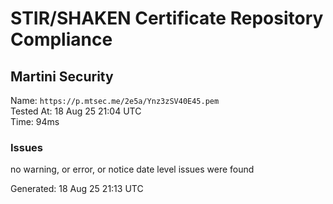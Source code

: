 # STIR/SHAKEN Certificate Repository Compliance

## Martini Security

Name: `https://p.mtsec.me/2e5a/Ynz3zSV40E45.pem`\
Tested At: 18 Aug 25 21:04 UTC\
Time: 94ms

### Issues

no warning, or error, or notice date level issues were found

Generated: 18 Aug 25 21:13 UTC